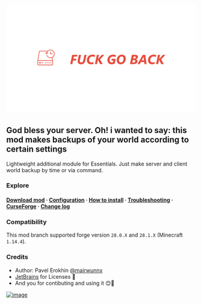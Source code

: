 # ![image](assets/backup_social.png)

## God bless your server. Oh! i wanted to say: this mod makes backups of your world according to certain settings

Lightweight additional module for Essentials. Just make server and client world backup by time or via command.

### Explore

#### [Download mod](https://github.com/ProjectEssentials/ProjectEssentials-Backup/releases/download/v1.14.4-1.0.1/Project.Essentials.Backup-1.14.4-1.0.1.jar) · [Configuration](https://mairwunnx.gitbook.io/project-essentials/project-essentials-backup#configuration) · [How to install](https://mairwunnx.gitbook.io/project-essentials/project-essentials-backup#how-to-install) · [Troubleshooting](https://github.com/ProjectEssentials/ProjectEssentials-Backup/issues/new/choose) · [CurseForge](https://www.curseforge.com/minecraft/mc-mods/ProjectEssentials-Backup) · [Change log](changelog.md)

### Compatibility

This mod branch supported forge version `28.0.X` and `28.1.X` (Minecraft `1.14.4`).

### Credits

- Author: Pavel Erokhin [@mairwunnx](https://github.com/mairwunnx)
- [JetBrains](https://www.jetbrains.com/) for Licenses 🥰
- And you for contibuting and using it 😊🤗

[![image](https://github.com/ProjectEssentials/ProjectEssentials-Core/raw/MC-1.14.4/assets/support_social.png)](https://ko-fi.com/mairwunnx)
